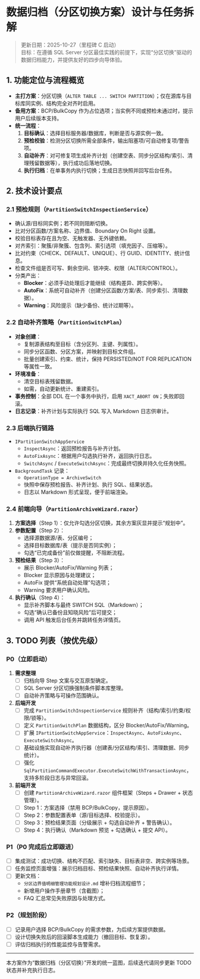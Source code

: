 ﻿# 数据归档（分区切换方案）设计与任务拆解

> 更新日期：2025-10-27（里程碑 C 启动）  
> 目标：在遵循 SQL Server 分区最佳实践的前提下，实现“分区切换”驱动的数据归档能力，并提供友好的四步向导体验。

## 1. 功能定位与流程概览

- **主打方案**：分区切换（`ALTER TABLE ... SWITCH PARTITION`）；仅在源库与目标库同实例、结构完全对齐时启用。
- **备用方案**：BCP/BulkCopy 作为占位选项；当实例不同或预检未通过时，提示用户后续版本支持。
- **统一流程**：
  1. **目标确认**：选择目标服务器/数据库，判断是否与源实例一致。
  2. **预检校验**：检测分区切换所需全部条件，输出阻塞项/可自动修复项/警告项。
  3. **自动补齐**：对可修复项生成补齐计划（创建空表、同步分区结构/索引、清理残留数据等），执行成功后落地切换。
  4. **执行归档**：在单事务内执行切换；生成日志快照并回写后台任务。

## 2. 技术设计要点

### 2.1 预检规则（`PartitionSwitchInspectionService`）
- 确认源/目标同实例；若不同则阻断切换。
- 比对分区函数/方案名称、边界值、Boundary On Right 设置。
- 校验目标表存在且为空、无触发器、无外键依赖。
- 对齐索引：聚簇/非聚簇、包含列、索引选项（填充因子、压缩等）。
- 比对约束（CHECK、DEFAULT、UNIQUE）、行 GUID、IDENTITY、统计信息。
- 检查文件组是否可写、剩余空间、锁冲突、权限（ALTER/CONTROL）。
- 分类产出：
  - **Blocker**：必须手动处理后才能继续（结构差异、跨实例等）。
  - **AutoFix**：系统可自动补齐（创建分区函数/方案/表、同步索引、清理数据）。
  - **Warning**：风险提示（缺少备份、统计过期等）。

### 2.2 自动补齐策略（`PartitionSwitchPlan`）
- **对象创建**：
  - 复制源表结构至目标（含分区列、主键、列属性）。
  - 同步分区函数、分区方案，并映射到目标文件组。
  - 批量创建索引、约束、统计，保持 PERSISTED/NOT FOR REPLICATION 等属性一致。
- **环境准备**：
  - 清空目标表残留数据。
  - 如需，自动更新统计、重建索引。
- **事务控制**：全部 DDL 在一个事务中执行，启用 `XACT_ABORT ON`；失败即回滚。
- **日志记录**：补齐计划与实际执行 SQL 写入 Markdown 日志供审计。

### 2.3 后端执行链路
- `IPartitionSwitchAppService`
  - `InspectAsync`：返回预检报告与补齐计划。
  - `AutoFixAsync`：根据用户勾选执行补齐，返回执行日志。
  - `SwitchAsync` / `ExecuteSwitchAsync`：完成最终切换并持久化任务快照。
- `BackgroundTask` 记录：
  - `OperationType = ArchiveSwitch`
  - 快照中保存预检报告、补齐计划、执行 SQL、结果状态。
  - 日志以 Markdown 形式呈现，便于前端渲染。

### 2.4 前端向导（`PartitionArchiveWizard.razor`）
1. **方案选择**（Step 1）：仅允许勾选分区切换，其余方案灰显并提示“规划中”。
2. **参数配置**（Step 2）：
   - 选择源数据源/表、分区编号；
   - 选择目标数据库/表（提示是否同实例）；
   - 勾选“已完成备份”前仅做提醒，不阻断流程。
3. **预检结果**（Step 3）：
   - 展示 Blocker/AutoFix/Warning 列表；
   - Blocker 显示原因与处理建议；
   - AutoFix 提供“系统自动处理”勾选项；
   - Warning 要求用户确认风险。
4. **执行确认**（Step 4）：
   - 显示补齐脚本与最终 SWITCH SQL（Markdown）；
   - 勾选“确认已备份且知晓风险”后可提交；
   - 调用 API 触发后台任务并跳转任务详情页。

## 3. TODO 列表（按优先级）

### P0（立即启动）
1. **需求整理**
   - [ ] 归档向导 Step 文案与交互原型确定。
   - [ ] SQL Server 分区切换强制条件脚本库整理。
   - [ ] 自动补齐策略与可操作范围确认。

2. **后端开发**
   - [ ] 完成 `PartitionSwitchInspectionService` 规则补齐（结构/索引/约束/权限/锁等）。
   - [ ] 定义 `PartitionSwitchPlan` 数据结构，区分 Blocker/AutoFix/Warning。
   - [ ] 扩展 `IPartitionSwitchAppService`：`InspectAsync`、`AutoFixAsync`、`ExecuteSwitchAsync`。
   - [ ] 基础设施实现自动补齐执行器（创建表/分区结构/索引、清理数据、同步统计）。
   - [ ] 强化 `SqlPartitionCommandExecutor.ExecuteSwitchWithTransactionAsync`，支持多阶段日志与异常回滚。

3. **前端开发**
   - [ ] 创建 `PartitionArchiveWizard.razor` 组件框架（Steps + Drawer + 状态管理）。
   - [ ] Step 1：方案选择（禁用 BCP/BulkCopy，提示原因）。
   - [ ] Step 2：参数配置表单（源/目标选择、校验提示）。
   - [ ] Step 3：预检结果页面（分级展示 + 勾选自动补齐 + 警告确认）。
   - [ ] Step 4：执行确认（Markdown 预览 + 勾选确认 + 提交 API）。

### P1（P0 完成后立即跟进）
- [ ] 集成测试：成功切换、结构不匹配、索引缺失、目标表非空、跨实例等场景。
- [ ] 任务监控页面增强：展示归档目标、预检结果快照、自动补齐执行详情。
- [ ] 更新文档：
  - `分区边界值明细管理功能规划设计.md` 增补归档流程细节；
  - 新增用户操作手册章节（含截图）；
  - FAQ 汇总常见失败原因与处理方式。

### P2（规划阶段）
- [ ] 记录用户选择 BCP/BulkCopy 的需求参数，为后续方案提供数据。
- [ ] 设计切换失败后的回滚脚本生成能力（撤回目标、恢复源）。
- [ ] 评估归档执行的性能监控与告警需求。

---

本方案作为“数据归档（分区切换）”开发的统一蓝图，后续迭代请同步更新 TODO 状态并补充执行日志。